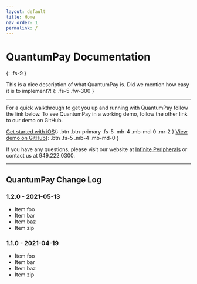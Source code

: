 ```yaml
---
layout: default
title: Home
nav_order: 1
permalink: /
---
```


# QuantumPay Documentation
{: .fs-9 }

This is a nice description of what QuantumPay is. Did we mention how easy it is to implement?!
{: .fs-5 .fw-300 }

---

For a quick walkthrough to get you up and running with QuantumPay follow the link below. To see QuantumPay in a working demo, follow the other link to our demo on GitHub.


[Get started with iOS](https://InfinitePeripherals.github.io/QPayTest/getting-started-ios){: .btn .btn-primary .fs-5 .mb-4 .mb-md-0 .mr-2 } [View demo on GitHub](https://github.com/InfinitePeripherals/QPayTest){: .btn .fs-5 .mb-4 .mb-md-0 }


If you have any questions, please visit our website at [Infinite Peripherals](https://ipcmobile.com) or contact us at 949.222.0300.

---

## QuantumPay Change Log

### 1.2.0 - 2021-05-13

*   Item foo
*   Item bar
*   Item baz
*   Item zip

### 1.1.0 - 2021-04-19

*   Item foo
*   Item bar
*   Item baz
*   Item zip
